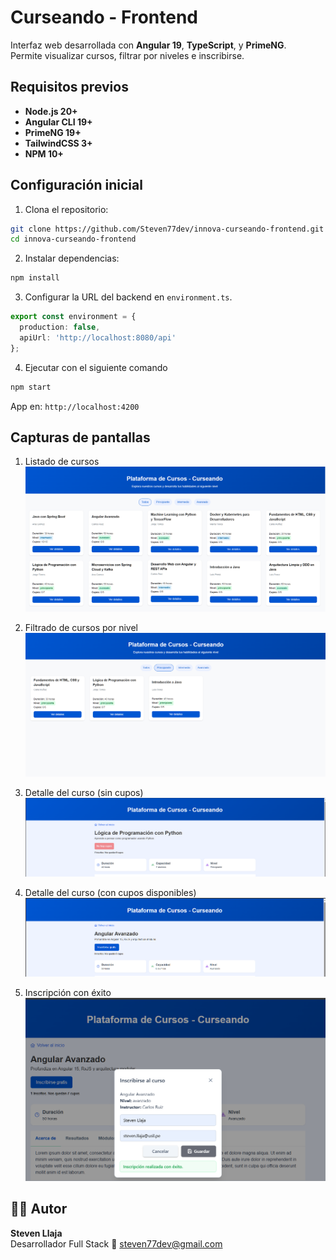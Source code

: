 # Curseando - Frontend

Interfaz web desarrollada con **Angular 19**, **TypeScript**, y **PrimeNG**.  
Permite visualizar cursos, filtrar por niveles e inscribirse.

## Requisitos previos

- **Node.js 20+**
- **Angular CLI 19+**
- **PrimeNG 19+**
- **TailwindCSS 3+**
- **NPM 10+**

## Configuración inicial

1. Clona el repositorio:
```bash
git clone https://github.com/Steven77dev/innova-curseando-frontend.git
cd innova-curseando-frontend
```
2. Instalar dependencias:
```bash
npm install
```
3. Configurar la URL del backend en `environment.ts`.
```typescript
export const environment = {
  production: false,
  apiUrl: 'http://localhost:8080/api'
};
```
4. Ejecutar con el siguiente comando
```bash
npm start
```
App en: `http://localhost:4200`

## Capturas de pantallas

1. Listado de cursos
![alt text](image-1.png)

2. Filtrado de cursos por nivel
![alt text](image-2.png)

3. Detalle del curso (sin cupos)
![alt text](image-3.png)

4. Detalle del curso (con cupos disponibles)
![alt text](image-4.png)

5. Inscripción con éxito
![alt text](image-5.png)


## 👨‍💻 Autor
**Steven Llaja**  
Desarrollador Full Stack
📧 steven77dev@gmail.com
